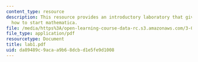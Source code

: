 ```yaml
---
content_type: resource
description: This resource provides an introductory laboratory that gives steps on
  how to start mathematica.
file: /media/https%3A/open-learning-course-data-rc.s3.amazonaws.com/3-016-mathematics-for-materials-scientists-and-engineers-fall-2005/da89489c9acaa9b68dcbd1e5fe9d1008_lab1.pdf
file_type: application/pdf
resourcetype: Document
title: lab1.pdf
uid: da89489c-9aca-a9b6-8dcb-d1e5fe9d1008
---
```


